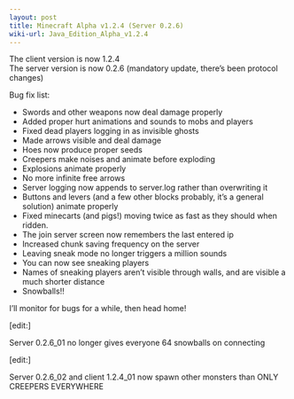 ```yaml
---
layout: post
title: Minecraft Alpha v1.2.4 (Server 0.2.6)
wiki-url: Java_Edition_Alpha_v1.2.4
---
```


The client version is now 1.2.4<br>
The server version is now 0.2.6 (mandatory update, there’s been protocol changes)

Bug fix list:

* Swords and other weapons now deal damage properly
* Added proper hurt animations and sounds to mobs and players
* Fixed dead players logging in as invisible ghosts
* Made arrows visible and deal damage
* Hoes now produce proper seeds
* Creepers make noises and animate before exploding
* Explosions animate properly
* No more infinite free arrows
* Server logging now appends to server.log rather than overwriting it
* Buttons and levers (and a few other blocks probably, it’s a general solution) animate properly
* Fixed minecarts (and pigs!) moving twice as fast as they should when ridden.
* The join server screen now remembers the last entered ip
* Increased chunk saving frequency on the server
* Leaving sneak mode no longer triggers a million sounds
* You can now see sneaking players
* Names of sneaking players aren’t visible through walls, and are visible a much shorter distance
* Snowballs!!

I’ll monitor for bugs for a while, then head home!

[edit:]

Server 0.2.6_01 no longer gives everyone 64 snowballs on connecting

[edit:]

Server 0.2.6_02 and client 1.2.4_01 now spawn other monsters than ONLY CREEPERS EVERYWHERE
